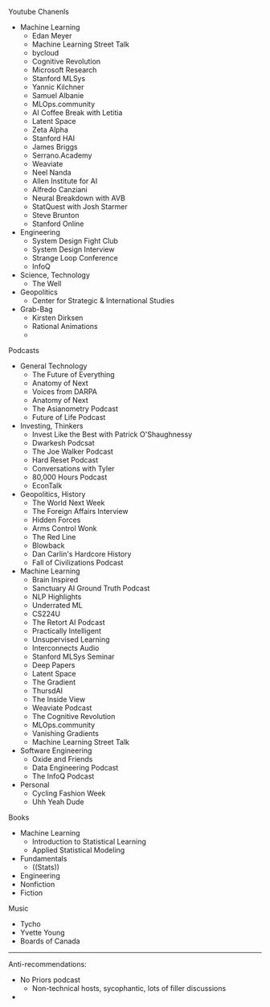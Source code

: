 
Youtube Chanenls
- Machine Learning
	- Edan Meyer
	- Machine Learning Street Talk
	- bycloud
	- Cognitive Revolution
	- Microsoft Research
	- Stanford MLSys
	- Yannic Kilchner
	- Samuel Albanie
	- MLOps.community
	- AI Coffee Break with Letitia
	- Latent Space
	- Zeta Alpha
	- Stanford HAI
	- James Briggs
	- Serrano.Academy
	- Weaviate
	- Neel Nanda
	- Allen Institute for AI
	- Alfredo Canziani
	- Neural Breakdown with AVB
	- StatQuest with Josh Starmer
	- Steve Brunton
	- Stanford Online
- Engineering
	- System Design Fight Club
	- System Design Interview
	- Strange Loop Conference
	- InfoQ
- Science, Technology
	- The Well
- Geopolitics
	- Center for Strategic & International Studies
- Grab-Bag
	- Kirsten Dirksen
	- Rational Animations
	- 

Podcasts
- General Technology
	- The Future of Everything
	- Anatomy of Next
	- Voices from DARPA
	- Anatomy of Next
	- The Asianometry Podcast
	- Future of Life Podcast
- Investing, Thinkers
	- Invest Like the Best with Patrick O'Shaughnessy
	- Dwarkesh Podcsat
	- The Joe Walker Podcast
	- Hard Reset Podcast
	- Conversations with Tyler
	- 80,000 Hours Podcast
	- EconTalk
- Geopolitics, History
	-  The World Next Week
	- The Foreign Affairs Interview
	- Hidden Forces
	- Arms Control Wonk
	- The Red Line
	- Blowback
	- Dan Carlin's Hardcore History
	- Fall of Civilizations Podcast
- Machine Learning
	- Brain Inspired
	- Sanctuary AI Ground Truth Podcast
	- NLP Highlights
	- Underrated ML
	- CS224U
	- The Retort AI Podcast
	- Practically Intelligent
	- Unsupervised Learning
	- Interconnects Audio
	- Stanford MLSys Seminar
	- Deep Papers
	- Latent Space
	- The Gradient
	- ThursdAI
	- The Inside View
	- Weaviate Podcast
	- The Cognitive Revolution
	- MLOps.community
	- Vanishing Gradients
	- Machine Learning Street Talk
- Software Engineering
	- Oxide and Friends
	- Data Engineering Podcast
	- The InfoQ Podcast
- Personal
	- Cycling Fashion Week
	- Uhh Yeah Dude


Books
- Machine Learning
	- Introduction to Statistical Learning
	- Applied Statistical Modeling
- Fundamentals
	- ((Stats))
- Engineering
- Nonfiction
- Fiction


Music
- Tycho
- Yvette Young
- Boards of Canada

-----

Anti-recommendations:
- No Priors podcast
	- Non-technical hosts, sycophantic, lots of filler discussions
- 


